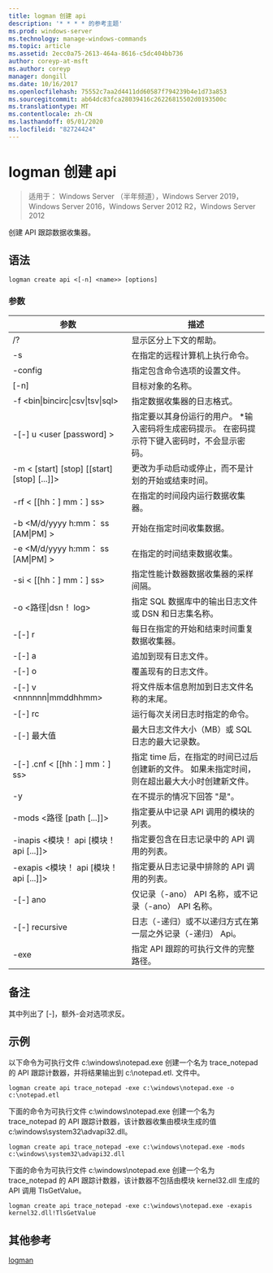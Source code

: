 ```yaml
---
title: logman 创建 api
description: '* * * * 的参考主题'
ms.prod: windows-server
ms.technology: manage-windows-commands
ms.topic: article
ms.assetid: 2ecc0a75-2613-464a-8616-c5dc404bb736
author: coreyp-at-msft
ms.author: coreyp
manager: dongill
ms.date: 10/16/2017
ms.openlocfilehash: 75552c7aa2d4411dd60587f794239b4e1d73a853
ms.sourcegitcommit: ab64dc83fca28039416c26226815502d0193500c
ms.translationtype: MT
ms.contentlocale: zh-CN
ms.lasthandoff: 05/01/2020
ms.locfileid: "82724424"
---
```

# <a name="logman-create-api"></a>logman 创建 api

> 适用于： Windows Server （半年频道），Windows Server 2019，Windows Server 2016，Windows Server 2012 R2，Windows Server 2012

创建 API 跟踪数据收集器。  

## <a name="syntax"></a>语法  
```  
logman create api <[-n] <name>> [options]  
```  
### <a name="parameters"></a>参数  

|                    参数                     |                                                                               描述                                                                               |
|--------------------------------------------------|-------------------------------------------------------------------------------------------------------------------------------------------------------------------------|
|                        /?                        |                                                                    显示区分上下文的帮助。                                                                     |
|                -s<computer name>                |                                                          在指定的远程计算机上执行命令。                                                          |
|                 -config <value>                  |                                                         指定包含命令选项的设置文件。                                                         |
|                   [-n]<name>                    |                                                                       目标对象的名称。                                                                        |
| -f <bin&#124;bincirc&#124;csv&#124;tsv&#124;sql> |                                                            指定数据收集器的日志格式。                                                             |
|             -[-] u <user [password] >              | 指定要以其身份运行的用户。 \*输入密码将生成密码提示。 在密码提示符下键入密码时，不会显示密码。 |
|    -m < [start] [stop] [[start] [stop] [...]]>    |                                                更改为手动启动或停止，而不是计划的开始或结束时间。                                                 |
|                -rf < [[hh：] mm：] ss>                |                                                        在指定的时间段内运行数据收集器。                                                         |
|        -b <M/d/yyyy h:mm： ss [AM&#124;PM] >         |                                                              开始在指定时间收集数据。                                                               |
|        -e <M/d/yyyy h:mm： ss [AM&#124;PM] >         |                                                               在指定的时间结束数据收集。                                                                |
|                -si < [[hh：] mm：] ss>                |                                                 指定性能计数器数据收集器的采样间隔。                                                  |
|              -o <路径&#124;dsn！ log>              |                                              指定 SQL 数据库中的输出日志文件或 DSN 和日志集名称。                                               |
|                      -[-] r                       |                                                  每日在指定的开始和结束时间重复数据收集器。                                                  |
|                      -[-] a                       |                                                                     追加到现有日志文件。                                                                     |
|                      -[-] o                      |                                                                     覆盖现有的日志文件。                                                                     |
|           -[-] v <nnnnnn&#124;mmddhhmm>           |                                                   将文件版本信息附加到日志文件名称的末尾。                                                   |
|                  -[-] rc<task>                   |                                                         运行每次关闭日志时指定的命令。                                                          |
|                 -[-] 最大值 <value>                  |                                                 最大日志文件大小（MB）或 SQL 日志的最大记录数。                                                  |
|              -[-] .cnf < [[hh：] mm：] ss>              |     指定 time 后，在指定的时间已过后创建新的文件。 如果未指定时间，则在超出最大大小时创建新文件。     |
|                        -y                        |                                                             在不提示的情况下回答 "是"。                                                              |
|            -mods <路径 [path [...]]>             |                                                          指定要从中记录 API 调用的模块的列表。                                                           |
|     -inapis <模块！ api [模块！ api [...]]>      |                                                         指定要包含在日志记录中的 API 调用的列表。                                                          |
|     -exapis <模块！ api [模块！ api [...]]>      |                                                        指定要从日志记录中排除的 API 调用的列表。                                                         |
|                     -[-] ano                      |                                                     仅记录（-ano） API 名称，或不记录（-ano） API 名称。                                                     |
|                  -[-] recursive                   |                                          日志（-递归）或不以递归方式在第一层之外记录（-递归） Api。                                           |
|                   -exe <value>                   |                                                        指定 API 跟踪的可执行文件的完整路径。                                                        |

## <a name="remarks"></a>备注  
其中列出了 [-]，额外-会对选项求反。  
## <a name="examples"></a>示例  
以下命令为可执行文件 c:\windows\notepad.exe 创建一个名为 trace_notepad 的 API 跟踪计数器，并将结果输出到 c:\notepad.etl. 文件中。  
```  
logman create api trace_notepad -exe c:\windows\notepad.exe -o c:\notepad.etl  
```  
下面的命令为可执行文件 c:\windows\notepad.exe 创建一个名为 trace_notepad 的 API 跟踪计数器，该计数器收集由模块生成的值 c:\windows\system32\advapi32.dll。  
```  
logman create api trace_notepad -exe c:\windows\notepad.exe -mods c:\windows\system32\advapi32.dll  
```  
下面的命令为可执行文件 c:\windows\notepad.exe 创建一个名为 trace_notepad 的 API 跟踪计数器，该计数器不包括由模块 kernel32.dll 生成的 API 调用 TlsGetValue。  
```  
logman create api trace_notepad -exe c:\windows\notepad.exe -exapis kernel32.dll!TlsGetValue  
```  
## <a name="additional-references"></a>其他参考  
[logman](logman.md)  
